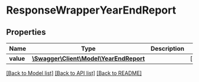 # ResponseWrapperYearEndReport

## Properties
Name | Type | Description | Notes
------------ | ------------- | ------------- | -------------
**value** | [**\Swagger\Client\Model\YearEndReport**](YearEndReport.md) |  | [optional] 

[[Back to Model list]](../README.md#documentation-for-models) [[Back to API list]](../README.md#documentation-for-api-endpoints) [[Back to README]](../README.md)


